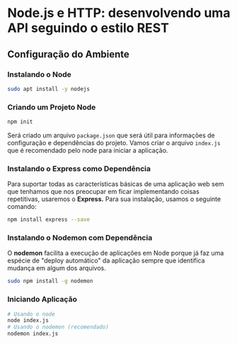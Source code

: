 # Node.js e HTTP: desenvolvendo uma API seguindo o estilo REST
## Configuração do Ambiente
### Instalando o Node
```bash
sudo apt install -y nodejs
```
### Criando um Projeto Node
```bash
npm init
```
Será criado um arquivo `package.json` que será útil para informações de configuração e dependências do projeto. Vamos criar o arquivo `index.js` que é recomendado pelo node para iniciar a aplicação.

### Instalando o Express como Dependência
Para suportar todas as características básicas de uma aplicação web sem que tenhamos que nos preocupar em ficar implementando coisas repetitivas, usaremos o **Express.** Para sua instalação, usamos o seguinte comando:
```bash
npm install express --save
```
### Instalando o Nodemon com Dependência
O **nodemon** facilita a execução de aplicações em Node porque já faz uma espécie de "deploy automático" da aplicação sempre que identifica mudança em algum dos arquivos.
```bash
sudo npm install -g nodemon
```
### Iniciando Aplicação
```bash
# Usando o node
node index.js
# Usando o nodemon (recomendado)
nodemon index.js
```


### 
### 